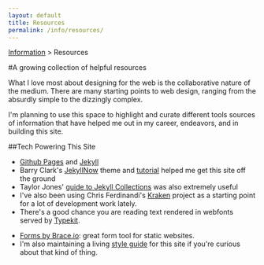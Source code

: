 ```yaml
---
layout: default
title: Resources
permalink: /info/resources/
---
```


<nav role="navigation" class="breadcrumb-nav" id="top">
     <a href="../">Information</a> > Resources
</nav><!--/.breadcrumb-nav-->


#A growing collection of helpful resources

What I love most about designing for the web is the collaborative nature of the medium. There are many starting points to web design, ranging from the absurdly simple to the dizzingly complex.

I'm planning to use this space to highlight and curate different tools sources of information that have helped me out in my career, endeavors, and in building this site.

##Tech Powering This Site
* [Github Pages](https://pages.github.com/) and [Jekyll](http://jekyllrb.com/)
* Barry Clark's [JekyllNow](https://github.com/barryclark/jekyll-now) theme and [tutorial](http://www.smashingmagazine.com/2014/08/01/build-blog-jekyll-github-pages/) helped me get this site off the ground
* Taylor Jones' [guide to Jekyll Collections](http://www.sitepoint.com/getting-started-jekyll-collections/) was also extremely useful
* I've also been using Chris Ferdinandi's [Kraken](https://cferdinandi.github.io/kraken/) project as a starting point for a lot of development work lately.
* There's a good chance you are reading text rendered in webfonts served by [Typekit](https://typekit.com/colophons/tyd0bgr).
<!--* Occasional icons served via CDN thanks to [FontAwesome](https://fortawesome.github.io/Font-Awesome/icons/).-->
* [Forms by Brace.io](http://forms.brace.io/): great form tool for static websites.
* I'm also maintaining a living <a href="/info/style-guide/" title="Style Guide">style guide</a> for this site if you're curious about that kind of thing. 